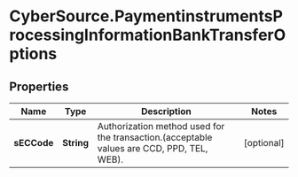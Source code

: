 # CyberSource.PaymentinstrumentsProcessingInformationBankTransferOptions

## Properties
Name | Type | Description | Notes
------------ | ------------- | ------------- | -------------
**sECCode** | **String** | Authorization method used for the transaction.(acceptable values are CCD, PPD, TEL, WEB). | [optional] 


